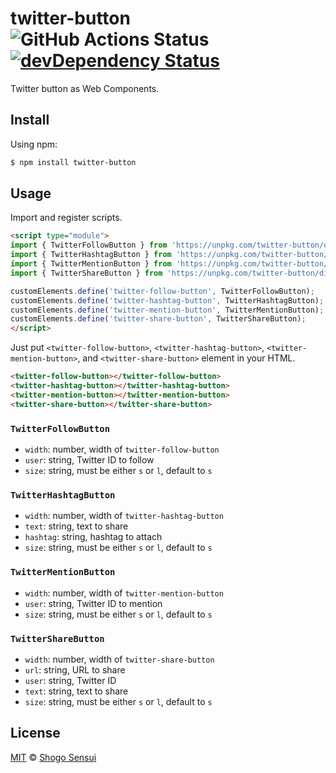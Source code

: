 # twitter-button ![GitHub Actions Status](https://github.com/1000ch/twitter-button/workflows/test/badge.svg) [![devDependency Status](https://david-dm.org/1000ch/twitter-button/dev-status.svg)](https://david-dm.org/1000ch/twitter-button?type=dev)

Twitter button as Web Components.

## Install

Using npm:

```bash
$ npm install twitter-button
```

## Usage

Import and register scripts.

```html
<script type="module">
import { TwitterFollowButton } from 'https://unpkg.com/twitter-button/dist/twitter-follow-button.js';
import { TwitterHashtagButton } from 'https://unpkg.com/twitter-button/dist/twitter-hashtag-button.js';
import { TwitterMentionButton } from 'https://unpkg.com/twitter-button/dist/twitter-mention-button.js';
import { TwitterShareButton } from 'https://unpkg.com/twitter-button/dist/twitter-share-button.js';

customElements.define('twitter-follow-button', TwitterFollowButton);
customElements.define('twitter-hashtag-button', TwitterHashtagButton);
customElements.define('twitter-mention-button', TwitterMentionButton);
customElements.define('twitter-share-button', TwitterShareButton);
</script>
```

Just put `<twitter-follow-button>`, `<twitter-hashtag-button>`, `<twitter-mention-button>`, and `<twitter-share-button>` element in your HTML.

```html
<twitter-follow-button></twitter-follow-button>
<twitter-hashtag-button></twitter-hashtag-button>
<twitter-mention-button></twitter-mention-button>
<twitter-share-button></twitter-share-button>
```

### `TwitterFollowButton`

- `width`: number, width of `twitter-follow-button`
- `user`: string, Twitter ID to follow
- `size`: string, must be either `s` or `l`, default to `s`

### `TwitterHashtagButton`

- `width`: number, width of `twitter-hashtag-button`
- `text`: string, text to share
- `hashtag`: string, hashtag to attach
- `size`: string, must be either `s` or `l`, default to `s`

### `TwitterMentionButton`

- `width`: number, width of `twitter-mention-button`
- `user`: string, Twitter ID to mention
- `size`: string, must be either `s` or `l`, default to `s`

### `TwitterShareButton`

- `width`: number, width of `twitter-share-button`
- `url`: string, URL to share
- `user`: string, Twitter ID
- `text`: string, text to share
- `size`: string, must be either `s` or `l`, default to `s`

## License

[MIT](https://1000ch.mit-license.org) © [Shogo Sensui](https://github.com/1000ch)
